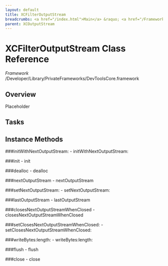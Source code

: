 ```yaml
---
layout: default
title: XCFilterOutputStream
breadcrumbs: <a href="/index.html">Main</a> &raquo; <a href="/Frameworks.html">Framework</a> &raquo; <a href="/Frameworks/DevToolsCore.html">DevToolsCore</a> &raquo; XCFilterOutputStream
parent: XCOutputStream 
---
```

# XCFilterOutputStream Class Reference

*Framework* /Developer/Library/PrivateFrameworks/DevToolsCore.framework

## Overview

Placeholder

## Tasks

## Instance Methods

<a name="-initWithNextOutputStream:"></a>
###initWithNextOutputStream:
    - initWithNextOutputStream:

<a name="-init"></a>
###init
    - init

<a name="-dealloc"></a>
###dealloc
    - dealloc

<a name="-nextOutputStream"></a>
###nextOutputStream
    - nextOutputStream

<a name="-setNextOutputStream:"></a>
###setNextOutputStream:
    - setNextOutputStream:

<a name="-lastOutputStream"></a>
###lastOutputStream
    - lastOutputStream

<a name="-closesNextOutputStreamWhenClosed"></a>
###closesNextOutputStreamWhenClosed
    - closesNextOutputStreamWhenClosed

<a name="-setClosesNextOutputStreamWhenClosed:"></a>
###setClosesNextOutputStreamWhenClosed:
    - setClosesNextOutputStreamWhenClosed:

<a name="-writeBytes:length:"></a>
###writeBytes:length:
    - writeBytes:length:

<a name="-flush"></a>
###flush
    - flush

<a name="-close"></a>
###close
    - close


